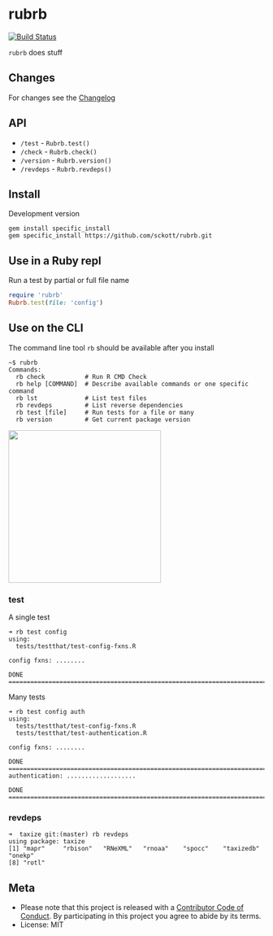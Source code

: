 rubrb
=====

[![Build Status](https://api.travis-ci.org/sckott/rubrb.png)](https://travis-ci.org/sckott/rubrb)

`rubrb` does stuff

## Changes

For changes see the [Changelog][changelog]

## API

* `/test` - `Rubrb.test()`
* `/check` - `Rubrb.check()`
* `/version` - `Rubrb.version()`
* `/revdeps` - `Rubrb.revdeps()`

## Install

Development version

```
gem install specific_install
gem specific_install https://github.com/sckott/rubrb.git
```

## Use in a Ruby repl

Run a test by partial or full file name

```ruby
require 'rubrb'
Rubrb.test(file: 'config')
```

## Use on the CLI

The command line tool `rb` should be available after you install

```
~$ rubrb
Commands:
  rb check           # Run R CMD Check
  rb help [COMMAND]  # Describe available commands or one specific command
  rb lst             # List test files
  rb revdeps         # List reverse dependencies
  rb test [file]     # Run tests for a file or many
  rb version         # Get current package version
```

<a href="https://asciinema.org/a/0jXePWCrovQ05PO3qW8gDtLGN" target="_blank"><img src="https://asciinema.org/a/0jXePWCrovQ05PO3qW8gDtLGN.png" height="300" /></a>

### test

A single test

```
➜ rb test config
using:
  tests/testthat/test-config-fxns.R

config fxns: ........

DONE ===========================================================================
```

Many tests

```
➜ rb test config auth
using:
  tests/testthat/test-config-fxns.R
  tests/testthat/test-authentication.R

config fxns: ........

DONE ===========================================================================
authentication: ...................

DONE ===========================================================================
```

### revdeps

```
➜  taxize git:(master) rb revdeps
using package: taxize
[1] "mapr"     "rbison"   "RNeXML"   "rnoaa"    "spocc"    "taxizedb" "onekp"
[8] "rotl"
```

## Meta

* Please note that this project is released with a [Contributor Code of Conduct](CONDUCT.md). By participating in this project you agree to abide by its terms.
* License: MIT

[changelog]: https://github.com/sckott/rubrb/blob/master/CHANGELOG.md
